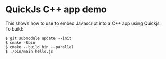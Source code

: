 # QuickJs C++ app demo

This shows how to use to embed Javascript into a C++ app using Quickjs.
To build:
```
$ git submodule update --init
$ cmake -Bbin
$ cmake --build bin --parallel
$ ./bin/main hello.js
```
